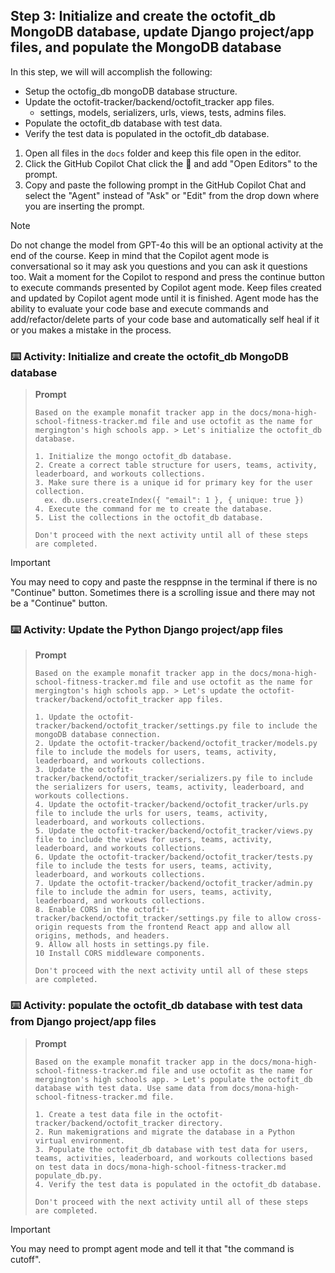 ## Step 3: Initialize and create the octofit_db MongoDB database, update Django project/app files, and populate the MongoDB database

In this step, we will will accomplish the following:

- Setup the octofig_db mongoDB database structure.
- Update the octofit-tracker/backend/octofit_tracker app files.
  - settings, models, serializers, urls, views, tests, admins files.
- Populate the octofit_db database with test data.
- Verify the test data is populated in the octofit_db database.

1. Open all files in the `docs` folder and keep this file open in the editor.
2. Click the GitHub Copilot Chat click the :paperclip: and add "Open Editors" to the prompt.
3. Copy and paste the following prompt in the GitHub Copilot Chat and select the "Agent" instead of "Ask" or "Edit" from the drop down where you are inserting the prompt.

>[!NOTE]
> Do not change the model from GPT-4o this will be an optional activity at the end of the course.
> Keep in mind that the Copilot agent mode is conversational so it may ask you questions and you can ask it questions too.
> Wait a moment for the Copilot to respond and press the continue button to execute commands presented by Copilot agent mode.
> Keep files created and updated by Copilot agent mode until it is finished.
> Agent mode has the ability to evaluate your code base and execute commands and add/refactor/delete parts of your code base and automatically self heal if it or you makes a mistake in the process.

### :keyboard: Activity: Initialize and create the octofit_db MongoDB database

> **Prompt**
>
> ```prompt
> Based on the example monafit tracker app in the docs/mona-high-school-fitness-tracker.md file and use octofit as the name for mergington's high schools app. > Let's initialize the octofit_db database.
>
> 1. Initialize the mongo octofit_db database.
> 2. Create a correct table structure for users, teams, activity, leaderboard, and workouts collections.
> 3. Make sure there is a unique id for primary key for the user collection.
>   ex. db.users.createIndex({ "email": 1 }, { unique: true })
> 4. Execute the command for me to create the database.
> 5. List the collections in the octofit_db database.
> 
> Don't proceed with the next activity until all of these steps are completed.
> ```

> [!IMPORTANT]
> You may need to copy and paste the resppnse in the terminal if there is no "Continue" button.
> Sometimes there is a scrolling issue and there may not be a "Continue" button.

### :keyboard: Activity: Update the Python Django project/app files

> **Prompt**
>
> ```prompt
> Based on the example monafit tracker app in the docs/mona-high-school-fitness-tracker.md file and use octofit as the name for mergington's high schools app. > Let's update the octofit-tracker/backend/octofit_tracker app files.
>
> 1. Update the octofit-tracker/backend/octofit_tracker/settings.py file to include the mongoDB database connection.
> 2. Update the octofit-tracker/backend/octofit_tracker/models.py file to include the models for users, teams, activity, leaderboard, and workouts collections.
> 3. Update the octofit-tracker/backend/octofit_tracker/serializers.py file to include the serializers for users, teams, activity, leaderboard, and workouts collections.
> 4. Update the octofit-tracker/backend/octofit_tracker/urls.py file to include the urls for users, teams, activity, leaderboard, and workouts collections.
> 5. Update the octofit-tracker/backend/octofit_tracker/views.py file to include the views for users, teams, activity, leaderboard, and workouts collections.
> 6. Update the octofit-tracker/backend/octofit_tracker/tests.py file to include the tests for users, teams, activity, leaderboard, and workouts collections.
> 7. Update the octofit-tracker/backend/octofit_tracker/admin.py file to include the admin for users, teams, activity, leaderboard, and workouts collections.
> 8. Enable CORS in the octofit-tracker/backend/octofit_tracker/settings.py file to allow cross-origin requests from the frontend React app and allow all origins, methods, and headers.
> 9. Allow all hosts in settings.py file.
> 10 Install CORS middleware components.
>
>Don't proceed with the next activity until all of these steps are completed.
>```

### :keyboard: Activity: populate the octofit_db database with test data from Django project/app files

> **Prompt**
>
> ```prompt
> Based on the example monafit tracker app in the docs/mona-high-school-fitness-tracker.md file and use octofit as the name for mergington's high schools app. > Let's populate the octofit_db database with test data. Use same data from docs/mona-high-school-fitness-tracker.md file.
> 
> 1. Create a test data file in the octofit-tracker/backend/octofit_tracker directory.
> 2. Run makemigrations and migrate the database in a Python virtual environment.
> 3. Populate the octofit_db database with test data for users, teams, activities, leaderboard, and workouts collections based on test data in docs/mona-high-school-fitness-tracker.md populate_db.py.
> 4. Verify the test data is populated in the octofit_db database.
> 
> Don't proceed with the next activity until all of these steps are completed.
>```

> [!IMPORTANT]
> You may need to prompt agent mode and tell it that "the command is cutoff".
